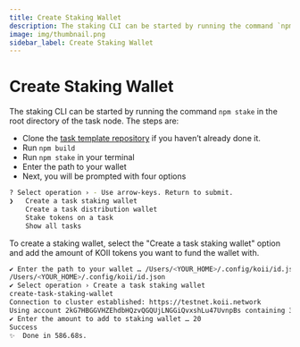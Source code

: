 ```yaml
---
title: Create Staking Wallet
description: The staking CLI can be started by running the command `npm stake` in the root directory of the task node.
image: img/thumbnail.png
sidebar_label: Create Staking Wallet
---
```


# Create Staking Wallet

The staking CLI can be started by running the command `npm stake` in the root directory of the task node. The steps are:

- Clone the [task template repository](https://github.com/koii-network/task-template) if you haven’t already done it.
- Run `npm build`
- Run `npm stake` in your terminal
- Enter the path to your wallet
- Next, you will be prompted with four options&#x20;

```bash
? Select operation › - Use arrow-keys. Return to submit.
❯   Create a task staking wallet
    Create a task distribution wallet
    Stake tokens on a task
    Show all tasks
```

To create a staking wallet, select the "Create a task staking wallet" option and add the amount of KOII tokens you want to fund the wallet with.

```bash
✔ Enter the path to your wallet … /Users/<YOUR_HOME>/.config/koii/id.json
/Users/<YOUR_HOME>/.config/koii/id.json
✔ Select operation › Create a task staking wallet
create-task-staking-wallet
Connection to cluster established: https://testnet.koii.network
Using account 2kG7HBGGVHZEhdbHQzvQGQUjLNGGiQvxshLu47UvnpBs containing 379.99414788 KOII to pay for fees
✔ Enter the amount to add to staking wallet … 20
Success
✨  Done in 586.68s.
```
